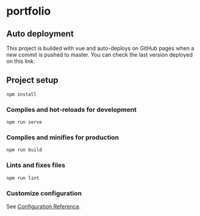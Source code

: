 # portfolio

## Auto deployment
This project is builded with vue and auto-deploys on GitHub pages when a new commit is pushed to master. You can check the last version deployed on this link: 

## Project setup
```
npm install
```

### Compiles and hot-reloads for development
```
npm run serve
```

### Compiles and minifies for production
```
npm run build
```

### Lints and fixes files
```
npm run lint
```

### Customize configuration
See [Configuration Reference](https://cli.vuejs.org/config/).

